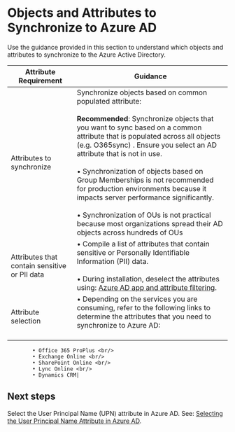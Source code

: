 # Objects and Attributes to Synchronize to Azure AD

Use the guidance provided in this section to understand which objects and attributes to synchronize to the Azure Active Directory.

|**Attribute Requirement** | **Guidance** |  
| -------------| -------------| 
|Attributes to synchronize | Synchronize objects based on common populated attribute: <br/><br/> **Recommended**: Synchronize objects that you want to sync based on a common attribute that is populated across all objects (e.g. O365sync) . Ensure you select an AD attribute that is not in use. <br/><br/> • Synchronization of objects based on Group Memberships is not recommended for production environments because it impacts server  performance significantly. <br/><br/> • Synchronization of OUs is not practical because most organizations spread their AD objects across hundreds of OUs |
|Attributes that contain sensitive or PII data  | • Compile a list of attributes that contain sensitive or Personally Identifiable Information (PII) data. <br/><br/> • During installation, deselect the attributes using:  [Azure AD app and attribute filtering](https://docs.microsoft.com/en-us/azure/active-directory/connect/active-directory-aadconnect-get-started-custom#azure-ad-app-and-attribute-filtering).  |
|Attribute selection |  • Depending on the services you are consuming, refer to the following links to determine the attributes that you need to synchronize to Azure AD: <br/><br/>
	        • Office 365 ProPlus <br/>
	        • Exchange Online <br/>
	        • SharePoint Online <br/>
	        • Lync Online <br/>
	        • Dynamics CRM|


## Next steps 

Select the User Principal Name (UPN) attribute in Azure AD. See: [Selecting the User Principal Name Attribute in Azure AD](2.1.2-Selecting-the-User-Principal-Name-Attribute-in-Azure-AD.md).


